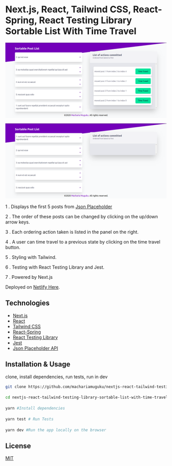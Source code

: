 # Next.js, React, Tailwind CSS, React-Spring, React Testing Library Sortable List With Time Travel

[![Project Screenshot 1][product-screenshot-1]](http://www.muguku.co.ke/)

[![Project Screenshot 2][product-screenshot-2]](http://www.muguku.co.ke/)

1 . Displays the first 5 posts from [Json Placeholder](https://jsonplaceholder.typicode.com)

2 . The order of these posts can be changed by clicking on the up/down arrow keys.

3 . Each ordering action taken is listed in the panel on the right.

4 . A user can time travel to a previous state by clicking on the time travel button.

5 . Styling with Tailwind.

6 . Testing with React Testing Library and Jest.

7 . Powered by Next.js

Deployed on [Netlify Here](https://state-time-travel.netlify.app/).

## Technologies

- [Next.js](https://nextjs.org/)
- [React](https://reactjs.org/)
- [Tailwind CSS](https://tailwindcss.com/)
- [React-Spring](https://www.react-spring.io/)
- [React Testing Library](https://testing-library.com/)
- [Jest](https://jestjs.io/)
- [Json Placeholder API](https://jsonplaceholder.typicode.com)

## Installation & Usage

clone, install dependencies, run tests, run in dev

```bash
git clone https://github.com/machariamuguku/nextjs-react-tailwind-testing-library-sortable-list-with-time-travel

cd nextjs-react-tailwind-testing-library-sortable-list-with-time-travel

yarn #Install dependencies

yarn test # Run Tests

yarn dev #Run the app locally on the browser
```

## License

[MIT](https://choosealicense.com/licenses/mit/)

[product-screenshot-1]: screenshots/1.png
[product-screenshot-2]: screenshots/2.png
